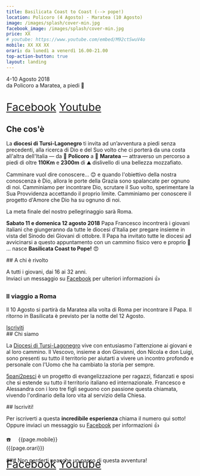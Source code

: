 ```yaml
---
title: Basilicata Coast to Coast (--> pope!)
location: Policoro (4 Agosto) - Maratea (10 Agosto)
image: /images/splash/cover-min.jpg
facebook_image: /images/splash/cover-min.jpg
price: XX
# youtube: https://www.youtube.com/embed/M92ctSwuV4o
mobile: XX XX XX
orari: da lunedì a venerdì 16.00-21.00
top-action-button: true
layout: landing
---
```

<div class="light-section  padding-2-bottom">
<div class="max-width margin-auto padding-2-side" markdown="1">

<div class="relevant-box">
<div class="relevant-text">4-10 Agosto 2018</div>
<div class="relevant-subtext">da Policoro a Maratea, a piedi 🚶</div>
</div>



<div style="font-size: 1.8rem; padding-top: 2rem; padding-bottom: 0rem;">
<a href="https://www.facebook.com/pg/BasilicataCoast2Pope"><i class="fab fa-facebook facebook-color"></i> Facebook</a>
<a href="https://www.youtube.com/user/5pani2pesci"><i class="fab fa-youtube youtube-color"></i> Youtube
</a>
</div>



## Che cos'è

La **diocesi di Tursi-Lagonegro** ti invita ad un’avventura a piedi senza precedenti, alla ricerca di Dio e del Suo volto che ci porterà da una costa all'altra dell'Italia &mdash; da 🌊 **Policoro** a 🐠 **Maratea** &mdash;  attraverso un percorso a piedi di oltre **110Km** e **2300m** di ⛰️ dislivello di una bellezza mozzafiato.

Camminare vuol dire conoscere... 😊 e quando l'obiettivo della nostra conoscenza è Dio, allora le porte della Grazia sono spalancate per ognuno di noi. Camminiamo per incontrare Dio, scrutare il Suo volto, sperimentare la Sua Provvidenza accettando il proprio limite. Camminiamo per conoscere il progetto d'Amore che Dio ha su ognuno di noi.

La meta finale del nostro pellegrinaggio sarà Roma.

**Sabato 11 e domenica 12 agosto 2018** Papa Francesco incontrerà i giovani italiani che giungeranno da tutte le diocesi d'Italia per pregare insieme in vista del Sinodo dei Giovani di ottobre.  Il Papa ha invitato tutte le diocesi ad avvicinarsi a questo appuntamento con un cammino fisico vero e proprio 🚶 ... nasce **Basilicata Coast to Pope!** 😍


</div>
<!-- {% include youtube.html %} -->
</div>


<div id="a-chi">
<div class="max-width margin-auto padding-2-side padding-2-bottom" markdown="1">
## A chi è rivolto

A tutti i giovani, dai 16 ai 32 anni. <br>
Inviaci un messaggio su [Facebook](https://www.facebook.com/pg/BasilicataCoast2Pope) per ulteriori informazioni 👍

<!-- ### I costi

bla bla
bla bla
bla bla
bla bla
bla bla -->

### Il viaggio a Roma

Il 10 Agosto si partirà da Maratea alla volta di Roma per incontrare il Papa. Il ritorno in Basilicata è previsto per la notte del 12 Agosto.

<div class="center-text margin-top-1">
<a data-scroll href="#anchor"><span class="main-btn">Iscriviti</span></a>
</div>


</div>
</div>


<div id="chi-siamo" class="light-section">
<div class="max-width margin-auto padding-2-side padding-2-bottom" markdown="1">
## Chi siamo

La [Diocesi di Tursi-Lagonegro](http://www.diocesitursi.it) vive con entusiasmo l'attenzione ai giovani e al loro cammino. Il Vescovo, insieme a don Giovanni, don Nicola e don Luigi, sono presenti su tutto il territorio per aiutarti a vivere un incontro profondo e personale con l'Uomo che ha cambiato la storia per sempre.

[5pani2pesci](http://5p2p.it) è un progetto di evangelizzazione per ragazzi, fidanzati e sposi che si estende su tutto il territorio italiano ed internazionale. Francesco e Alessandra con i loro tre figli seguono con passione questa chiamata, vivendo l'ordinario della loro vita al servizio della Chiesa.


</div>
</div>


<div id="anchor" >
<div class="max-width margin-auto padding-2-side padding-2-bottom" markdown="1">
<div class="center"  markdown="1">
## Iscriviti!
</div>

Per iscriverti a questa **incredibile esperienza** chiama il numero qui sotto! Oppure inviaci un messaggio su [Facebook](https://www.facebook.com/pg/BasilicataCoast2Pope) per informazioni 👍


<div class="box light margin-auto" markdown="1">
☎️ &nbsp; &nbsp; {{page.mobile}} &nbsp;<br>
</div>
<div class="center small-text">({{page.orari}})</div>
</div>
</div>

<div class="center"  markdown="1">
<div id="social" class="light-section" style=" padding-top: 1rem; ">
<div class="max-width margin-auto padding-2-side padding-2-bottom" markdown="1">
### Non perderti neanche un passo di questa avventura!
</div>

<div style="font-size: 1.8rem;margin-top: -1rem; padding-bottom: 2rem;">
<a href="https://www.facebook.com/pg/BasilicataCoast2Pope"><i class="fab fa-facebook facebook-color"></i> Facebook</a>
<a href="https://www.youtube.com/user/5pani2pesci"><i class="fab fa-youtube youtube-color"></i> Youtube
</a>


</div>
</div>

<!-- <div class="center small-text" style="padding-top: 4rem;">
In collaborazione con la pastorale giovanile dell’Arcidiocesi di Sorrento Castellammare di Stabia e Nuova Evangelizzazione Ekippà
</div> -->
